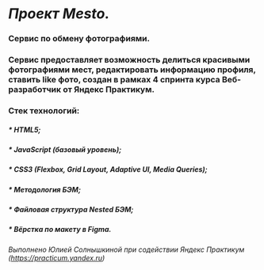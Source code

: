 # _Проект Mesto._
### Сервис по обмену фотографиями.
### Сервис предоставляет возможность делиться красивыми фотографиями мест, редактировать информацию профиля, ставить like фото, создан в рамках 4 спринта курса Веб-разработчик от Яндекс Практикум.
### Стек технологий:
##### * HTML5;
##### * JavaScript (базовый уровень);
##### * CSS3 (Flexbox, Grid Layout, Adaptive UI, Media Queries);
##### * Методология БЭМ;
##### * Файловая структура Nested БЭМ;
##### * Вёрстка по макету в Figma.
###### Выполнено Юлией Солнышкиной при содействии Яндекс Практикум (https://practicum.yandex.ru)
####

